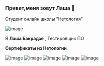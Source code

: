 ### Привет,меня зовут Лаша 👋

Студент онлайн школы "Нетология" 



![image](https://user-images.githubusercontent.com/125482424/235211220-b5f104a0-b414-410b-9d26-17338f155336.png)

Я **Лаша Бакрадзе** , Тестировщик ПО


**Сертификаты из Нетологии**

![image](https://user-images.githubusercontent.com/125482424/235216132-30f1ec0a-201d-4e8c-98d1-a7193be3752f.png)
![image](https://user-images.githubusercontent.com/125482424/235216174-0ccb43de-7af0-4379-aa71-9db5063db12a.png)
![image](https://user-images.githubusercontent.com/125482424/235216229-cf5b70c7-0b1e-4000-bcef-d4bd110a56a6.png)
![image](https://user-images.githubusercontent.com/125482424/235216274-f636e544-c020-4737-929b-8c0b90d733f7.png)
![image](https://user-images.githubusercontent.com/125482424/235216325-d51d8949-390e-46c7-a12b-31999fd92749.png)

